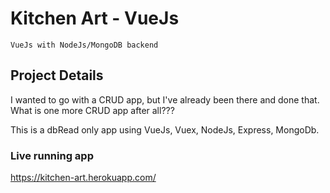 # Kitchen Art - VueJs
```
VueJs with NodeJs/MongoDB backend
```

## Project Details
I wanted to go with a CRUD app, but I've already been there and done that.  What is one more CRUD app after all???

This is a dbRead only app using VueJs, Vuex, NodeJs, Express, MongoDb.

### Live running app
https://kitchen-art.herokuapp.com/





